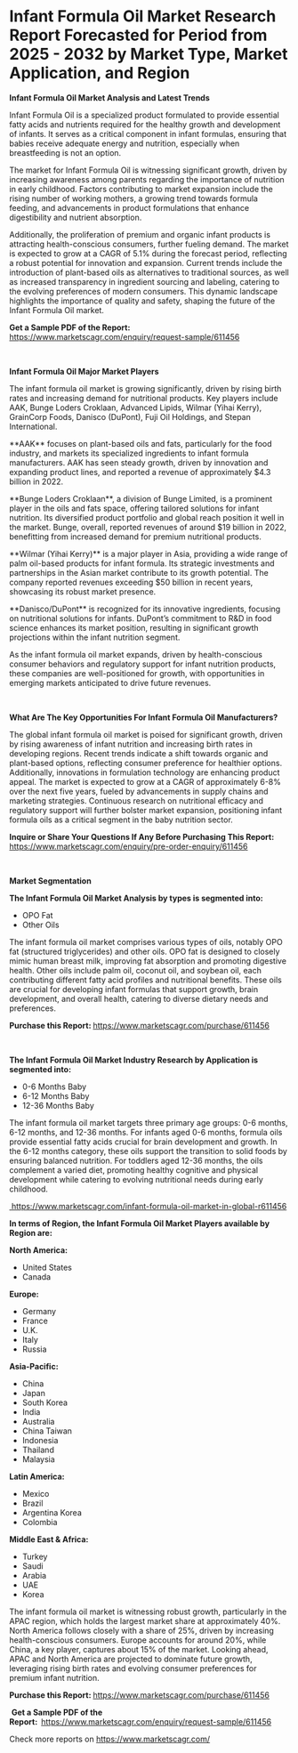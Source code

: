 <p><h1>Infant Formula Oil Market Research Report Forecasted for Period from 2025 -  2032 by Market Type, Market Application, and Region</h1></p><p><strong>Infant Formula Oil Market Analysis and Latest Trends</strong></p>
<p><p>Infant Formula Oil is a specialized product formulated to provide essential fatty acids and nutrients required for the healthy growth and development of infants. It serves as a critical component in infant formulas, ensuring that babies receive adequate energy and nutrition, especially when breastfeeding is not an option. </p><p>The market for Infant Formula Oil is witnessing significant growth, driven by increasing awareness among parents regarding the importance of nutrition in early childhood. Factors contributing to market expansion include the rising number of working mothers, a growing trend towards formula feeding, and advancements in product formulations that enhance digestibility and nutrient absorption. </p><p>Additionally, the proliferation of premium and organic infant products is attracting health-conscious consumers, further fueling demand. The market is expected to grow at a CAGR of 5.1% during the forecast period, reflecting a robust potential for innovation and expansion. Current trends include the introduction of plant-based oils as alternatives to traditional sources, as well as increased transparency in ingredient sourcing and labeling, catering to the evolving preferences of modern consumers. This dynamic landscape highlights the importance of quality and safety, shaping the future of the Infant Formula Oil market.</p></p>
<p><strong>Get a Sample PDF of the Report:&nbsp;</strong> <a href="https://www.marketscagr.com/enquiry/request-sample/611456?utm_campaign=2637&utm_medium=2&utm_source=Github&utm_content=ia&utm_term=23032025&utm_id=infant-formula-oil">https://www.marketscagr.com/enquiry/request-sample/611456</a></p>
<p>&nbsp;</p>
<p><strong>Infant Formula Oil Major Market Players</strong></p>
<p><p>The infant formula oil market is growing significantly, driven by rising birth rates and increasing demand for nutritional products. Key players include AAK, Bunge Loders Croklaan, Advanced Lipids, Wilmar (Yihai Kerry), GrainCorp Foods, Danisco (DuPont), Fuji Oil Holdings, and Stepan International. </p><p>**AAK** focuses on plant-based oils and fats, particularly for the food industry, and markets its specialized ingredients to infant formula manufacturers. AAK has seen steady growth, driven by innovation and expanding product lines, and reported a revenue of approximately $4.3 billion in 2022. </p><p>**Bunge Loders Croklaan**, a division of Bunge Limited, is a prominent player in the oils and fats space, offering tailored solutions for infant nutrition. Its diversified product portfolio and global reach position it well in the market. Bunge, overall, reported revenues of around $19 billion in 2022, benefitting from increased demand for premium nutritional products.</p><p>**Wilmar (Yihai Kerry)** is a major player in Asia, providing a wide range of palm oil-based products for infant formula. Its strategic investments and partnerships in the Asian market contribute to its growth potential. The company reported revenues exceeding $50 billion in recent years, showcasing its robust market presence.</p><p>**Danisco/DuPont** is recognized for its innovative ingredients, focusing on nutritional solutions for infants. DuPont’s commitment to R&D in food science enhances its market position, resulting in significant growth projections within the infant nutrition segment.</p><p>As the infant formula oil market expands, driven by health-conscious consumer behaviors and regulatory support for infant nutrition products, these companies are well-positioned for growth, with opportunities in emerging markets anticipated to drive future revenues.</p></p>
<p>&nbsp;</p>
<p><strong>What Are The Key Opportunities For Infant Formula Oil Manufacturers?</strong></p>
<p><p>The global infant formula oil market is poised for significant growth, driven by rising awareness of infant nutrition and increasing birth rates in developing regions. Recent trends indicate a shift towards organic and plant-based options, reflecting consumer preference for healthier options. Additionally, innovations in formulation technology are enhancing product appeal. The market is expected to grow at a CAGR of approximately 6-8% over the next five years, fueled by advancements in supply chains and marketing strategies. Continuous research on nutritional efficacy and regulatory support will further bolster market expansion, positioning infant formula oils as a critical segment in the baby nutrition sector.</p></p>
<p><strong>Inquire or Share Your Questions If Any Before Purchasing This Report:</strong> <a href="https://www.marketscagr.com/enquiry/pre-order-enquiry/611456?utm_campaign=2637&utm_medium=2&utm_source=Github&utm_content=ia&utm_term=23032025&utm_id=infant-formula-oil">https://www.marketscagr.com/enquiry/pre-order-enquiry/611456</a></p>
<p>&nbsp;</p>
<p><strong>Market Segmentation</strong></p>
<p><strong>The Infant Formula Oil Market Analysis by types is segmented into:</strong></p>
<p><ul><li>OPO Fat</li><li>Other Oils</li></ul></p>
<p><p>The infant formula oil market comprises various types of oils, notably OPO fat (structured triglycerides) and other oils. OPO fat is designed to closely mimic human breast milk, improving fat absorption and promoting digestive health. Other oils include palm oil, coconut oil, and soybean oil, each contributing different fatty acid profiles and nutritional benefits. These oils are crucial for developing infant formulas that support growth, brain development, and overall health, catering to diverse dietary needs and preferences.</p></p>
<p><strong>Purchase this Report:&nbsp;</strong><a href="https://www.marketscagr.com/purchase/611456?utm_campaign=2637&utm_medium=2&utm_source=Github&utm_content=ia&utm_term=23032025&utm_id=infant-formula-oil">https://www.marketscagr.com/purchase/611456</a></p>
<p>&nbsp;</p>
<p><strong>The Infant Formula Oil Market Industry Research by Application is segmented into:</strong></p>
<p><ul><li>0-6 Months Baby</li><li>6-12 Months Baby</li><li>12-36 Months Baby</li></ul></p>
<p><p>The infant formula oil market targets three primary age groups: 0-6 months, 6-12 months, and 12-36 months. For infants aged 0-6 months, formula oils provide essential fatty acids crucial for brain development and growth. In the 6-12 months category, these oils support the transition to solid foods by ensuring balanced nutrition. For toddlers aged 12-36 months, the oils complement a varied diet, promoting healthy cognitive and physical development while catering to evolving nutritional needs during early childhood.</p></p>
<p><a href="https://www.marketscagr.com/infant-formula-oil-market-in-global-r611456?utm_campaign=2637&utm_medium=2&utm_source=Github&utm_content=ia&utm_term=23032025&utm_id=infant-formula-oil">&nbsp;https://www.marketscagr.com/infant-formula-oil-market-in-global-r611456</a></p>
<p><strong>In terms of Region, the Infant Formula Oil Market Players available by Region are:</strong></p>
<p>
    <p> <strong> North America: </strong>
        <ul>
            <li>United States</li>
            <li>Canada</li>
        </ul>
        </p> 
    <p> <strong> Europe: </strong>
        <ul>
            <li>Germany</li>
            <li>France</li>
            <li>U.K.</li>
            <li>Italy</li>
            <li>Russia</li>
        </ul>
        </p> 
    <p> <strong> Asia-Pacific: </strong>
        <ul>
            <li>China</li>
            <li>Japan</li>
            <li>South Korea</li>
            <li>India</li>
            <li>Australia</li>
            <li>China Taiwan</li>
            <li>Indonesia</li>
            <li>Thailand</li>
            <li>Malaysia</li>
        </ul>
        </p> 
    <p> <strong> Latin America: </strong>
        <ul>
            <li>Mexico</li>
            <li>Brazil</li>
            <li>Argentina Korea</li>
            <li>Colombia</li>
        </ul>
        </p> 
    <p> <strong> Middle East & Africa: </strong>
        <ul>
            <li>Turkey</li>
            <li>Saudi</li>
            <li>Arabia</li>
            <li>UAE</li>
            <li>Korea</li>
        </ul>
    </p>
    </p>
<p><p>The infant formula oil market is witnessing robust growth, particularly in the APAC region, which holds the largest market share at approximately 40%. North America follows closely with a share of 25%, driven by increasing health-conscious consumers. Europe accounts for around 20%, while China, a key player, captures about 15% of the market. Looking ahead, APAC and North America are projected to dominate future growth, leveraging rising birth rates and evolving consumer preferences for premium infant nutrition.</p></p>
<p><strong>Purchase this Report: </strong><a href="https://www.marketscagr.com/purchase/611456?utm_campaign=2637&utm_medium=2&utm_source=Github&utm_content=ia&utm_term=23032025&utm_id=infant-formula-oil">https://www.marketscagr.com/purchase/611456</a></p>
<p>&nbsp;<strong>Get a Sample PDF of the Report:&nbsp;&nbsp;</strong><a href="https://www.marketscagr.com/enquiry/request-sample/611456?utm_campaign=2637&utm_medium=2&utm_source=Github&utm_content=ia&utm_term=23032025&utm_id=infant-formula-oil">https://www.marketscagr.com/enquiry/request-sample/611456</a></p>
<p><strong></strong></p>
<p>Check more reports on <a href="https://www.marketscagr.com/?utm_campaign=2637&utm_medium=2&utm_source=Github&utm_content=ia&utm_term=23032025&utm_id=infant-formula-oil">https://www.marketscagr.com/</a></p>